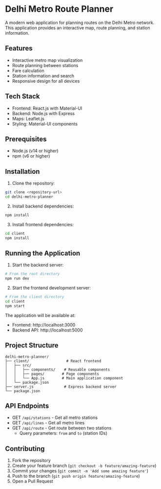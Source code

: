 # Delhi Metro Route Planner

A modern web application for planning routes on the Delhi Metro network. This application provides an interactive map, route planning, and station information.

## Features

- Interactive metro map visualization
- Route planning between stations
- Fare calculation
- Station information and search
- Responsive design for all devices

## Tech Stack

- Frontend: React.js with Material-UI
- Backend: Node.js with Express
- Maps: Leaflet.js
- Styling: Material-UI components

## Prerequisites

- Node.js (v14 or higher)
- npm (v6 or higher)

## Installation

1. Clone the repository:
```bash
git clone <repository-url>
cd delhi-metro-planner
```

2. Install backend dependencies:
```bash
npm install
```

3. Install frontend dependencies:
```bash
cd client
npm install
```

## Running the Application

1. Start the backend server:
```bash
# From the root directory
npm run dev
```

2. Start the frontend development server:
```bash
# From the client directory
cd client
npm start
```

The application will be available at:
- Frontend: http://localhost:3000
- Backend API: http://localhost:5000

## Project Structure

```
delhi-metro-planner/
├── client/                 # React frontend
│   ├── src/
│   │   ├── components/    # Reusable components
│   │   ├── pages/        # Page components
│   │   └── App.js        # Main application component
│   └── package.json
├── server.js              # Express backend server
└── package.json
```

## API Endpoints

- GET `/api/stations` - Get all metro stations
- GET `/api/lines` - Get all metro lines
- GET `/api/route` - Get route between two stations
  - Query parameters: `from` and `to` (station IDs)

## Contributing

1. Fork the repository
2. Create your feature branch (`git checkout -b feature/amazing-feature`)
3. Commit your changes (`git commit -m 'Add some amazing feature'`)
4. Push to the branch (`git push origin feature/amazing-feature`)
5. Open a Pull Request
 
